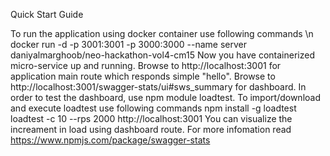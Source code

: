 Quick Start Guide

To run the application using docker container use following commands \n
docker run -d -p 3001:3001 -p 3000:3000 --name server daniyalmarghoob/neo-hackathon-vol4-cm15
Now you have containerized micro-service up and running.
Browse to http://localhost:3001 for application main route which responds simple "hello".
Browse to http://localhost:3001/swagger-stats/ui#sws_summary for dashboard.
In order to test the dashboard, use npm module loadtest. To import/download and execute loadtest use following commands
npm install -g loadtest
loadtest -c 10 --rps 2000 http://localhost:3001
You can visualize the increament in load using dashboard route.
For more infomation read https://www.npmjs.com/package/swagger-stats


